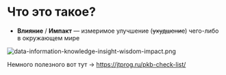 
# Что это такое?

- **Влияние** / **Импакт** — измеримое улучшение (~~ухудшение~~) чего-либо в окружающем мире

![data-information-knowledge-insight-wisdom-impact.png](/data-information-knowledge-insight-wisdom-impact.png)

Немного полезного вот тут → <https://jtprog.ru/pkb-check-list/>

<!--
Импакт (от англ. «impact» — влияние) — это значительные позитивные изменения мира, жизни людей, общественной сферы в результате предпринимательской деятельности.

Также под термином «импакт» понимают измеримое улучшение качества жизни людей, полученное в результате предпринимательской деятельности.
-->
